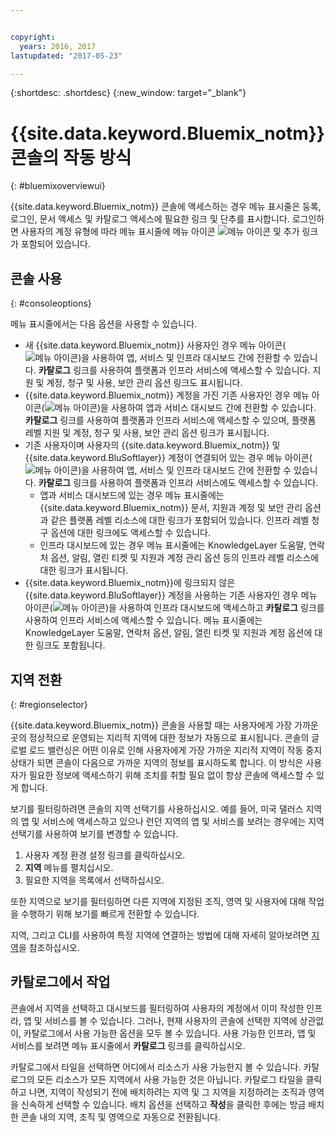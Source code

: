```yaml
---


copyright:
  years: 2016, 2017
lastupdated: "2017-05-23"

---
```


{:shortdesc: .shortdesc}
{:new_window: target="_blank"}

# {{site.data.keyword.Bluemix_notm}} 콘솔의 작동 방식
{: #bluemixoverviewui}

{{site.data.keyword.Bluemix_notm}} 콘솔에 액세스하는 경우 메뉴 표시줄은 둥록, 로그인, 문서 액세스 및 카탈로그 액세스에 필요한 링크 및 단추를 표시합니다. 로그인하면 사용자의 계정 유형에 따라 메뉴 표시줄에 메뉴 아이콘 ![메뉴 아이콘](../icons/icon_hamburger.svg) 및 추가 링크가 포함되어 있습니다. 

## 콘솔 사용
{: #consoleoptions}

메뉴 표시줄에서는 다음 옵션을 사용할 수 있습니다. 

* 새 {{site.data.keyword.Bluemix_notm}} 사용자인 경우 메뉴 아이콘(![메뉴 아이콘](../icons/icon_hamburger.svg))을 사용하여 앱, 서비스 및 인프라 대시보드 간에 전환할 수 있습니다. **카탈로그** 링크를 사용하여 플랫폼과 인프라 서비스에 액세스할 수 있습니다. 지원 및 계정, 청구 및 사용, 보안 관리 옵션 링크도 표시됩니다.
* {{site.data.keyword.Bluemix_notm}} 계정을 가진 기존 사용자인 경우 메뉴 아이콘(![메뉴 아이콘](../icons/icon_hamburger.svg))을 사용하여 앱과 서비스 대시보드 간에 전환할 수 있습니다. **카탈로그** 링크를 사용하여 플랫폼과 인프라 서비스에 액세스할 수 있으며, 플랫폼 레벨 지원 및 계정, 청구 및 사용, 보안 관리 옵션 링크가 표시됩니다.
* 기존 사용자이며 사용자의 {{site.data.keyword.Bluemix_notm}} 및 {{site.data.keyword.BluSoftlayer}} 계정이 연결되어 있는 경우 메뉴 아이콘(![메뉴 아이콘](../icons/icon_hamburger.svg))을 사용하여 앱, 서비스 및 인프라 대시보드 간에 전환할 수 있습니다. **카탈로그** 링크를 사용하여 플랫폼과 인프라 서비스에도 액세스할 수 있습니다. 
  * 앱과 서비스 대시보드에 있는 경우 메뉴 표시줄에는 {{site.data.keyword.Bluemix_notm}} 문서, 지원과 계정 및 보안 관리 옵션과 같은 플랫폼 레벨 리소스에 대한 링크가 포함되어 있습니다. 인프라 레벨 청구 옵션에 대한 링크에도 액세스할 수 있습니다.
  * 인프라 대시보드에 있는 경우 메뉴 표시줄에는 KnowledgeLayer 도움말, 연락처 옵션, 알림, 열린 티켓 및 지원과 계정 관리 옵션 등의 인프라 레벨 리소스에 대한 링크가 표시됩니다.
* {{site.data.keyword.Bluemix_notm}}에 링크되지 않은 {{site.data.keyword.BluSoftlayer}} 계정을 사용하는 기존 사용자인 경우 메뉴 아이콘(![메뉴 아이콘](../icons/icon_hamburger.svg))을 사용하여 인프라 대시보드에 액세스하고 **카탈로그** 링크를 사용하여 인프라 서비스에 액세스할 수 있습니다. 메뉴 표시줄에는 KnowledgeLayer 도움말, 연락처 옵션, 알림, 열린 티켓 및 지원과 계정 옵션에 대한 링크도 포함됩니다.

## 지역 전환 
{: #regionselector}

{{site.data.keyword.Bluemix_notm}} 콘솔을 사용할 때는 사용자에게 가장 가까운 곳의 정상적으로 운영되는 지리적 지역에 대한 정보가 자동으로 표시됩니다. 콘솔의 글로벌 로드 밸런싱은 어떤 이유로 인해 사용자에게 가장 가까운 지리적 지역이 작동 중지 상태가 되면 콘솔이 다음으로 가까운 지역의 정보를 표시하도록 합니다. 이 방식은 사용자가 필요한 정보에 액세스하기 위해 조치를 취할 필요 없이 항상 콘솔에 액세스할 수 있게 합니다. 

보기를 필터링하려면 콘솔의 지역 선택기를 사용하십시오. 예를 들어, 미국 댈러스 지역의 앱 및 서비스에 액세스하고 있으나 런던 지역의 앱 및 서비스를 보려는 경우에는 지역 선택기를 사용하여 보기를 변경할 수 있습니다. 

1. 사용자 계정 환경 설정 링크를 클릭하십시오. 
2. **지역** 메뉴를 펼치십시오. 
3. 필요한 지역을 목록에서 선택하십시오. 

또한 지역으로 보기를 필터링하면 다른 지역에 지정된 조직, 영역 및 사용자에 대해 작업을 수행하기 위해 보기를 빠르게 전환할 수 있습니다. 

지역, 그리고 CLI를 사용하여 특정 지역에 연결하는 방법에 대해 자세히 알아보려면 [지역](/docs/overview/cf.html#ov_intro_reg)을 참조하십시오.   

## 카탈로그에서 작업

콘솔에서 지역을 선택하고 대시보드를 필터링하여 사용자의 계정에서 이미 작성한 인프라, 앱 및 서비스를 볼 수 있습니다. 그러나, 현재 사용자의 콘솔에 선택한 지역에 상관없이, 카탈로그에서 사용 가능한 옵션을 모두 볼 수 있습니다. 사용 가능한 인프라, 앱 및 서비스를 보려면 메뉴 표시줄에서 **카탈로그** 링크를 클릭하십시오. 

카탈로그에서 타일을 선택하면 어디에서 리소스가 사용 가능한지 볼 수 있습니다. 카탈로그의 모든 리소스가 모든 지역에서 사용 가능한 것은 아닙니다. 카탈로그 타일을 클릭하고 나면, 지역이 작성되기 전에 배치하려는 지역 및 그 지역을 지정하려는 조직과 영역을 신속하게 선택할 수 있습니다. 배치 옵션을 선택하고 **작성**을 클릭한 후에는 방금 배치한 콘솔 내의 지역, 조직 및 영역으로 자동으로 전환됩니다.



